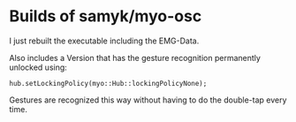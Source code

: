 # Builds of samyk/myo-osc

I just rebuilt the executable including the EMG-Data.

Also includes a Version that has the gesture recognition permanently unlocked using:

    hub.setLockingPolicy(myo::Hub::lockingPolicyNone);

Gestures are recognized this way without having to do the double-tap every time.
